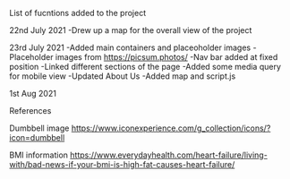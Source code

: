 List of fucntions added to the project


22nd July 2021
    -Drew up a map for the overall view of the project

23rd July 2021
    -Added main containers and placeoholder images
    -Placeholder images from https://picsum.photos/
    -Nav bar added at fixed position
    -Linked different sections of the page
    -Added some media query for mobile view
    -Updated About Us 
    -Added map and script.js


1st Aug 2021




References

Dumbbell image
https://www.iconexperience.com/g_collection/icons/?icon=dumbbell

BMI information
https://www.everydayhealth.com/heart-failure/living-with/bad-news-if-your-bmi-is-high-fat-causes-heart-failure/